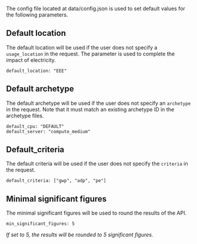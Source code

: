 
The config file located at data/config.json is used to set default values for the following parameters.

## Default location

The default location will be used if the user does not specify a ```usage_location``` in the request. 
The parameter is used to complete the impact of electricity.

```
default_location: "EEE"
```

## Default archetype

The default archetype will be used if the user does not specify an ```archetype``` in the request.
Note that it must match an existing archetype ID in the archetype files.

```
default_cpu: "DEFAULT"
default_server: "compute_medium"
```

## Default_criteria

The default criteria will be used if the user does not specify the ```criteria``` in the request.

```
default_criteria: ["gwp", "adp", "pe"]
```

## Minimal significant figures

The minimal significant figures will be used to round the results of the API.

```
min_significant_figures: 5
```

*If set to 5, the results will be rounded to 5 significant figures.*